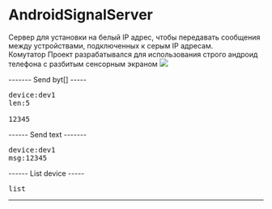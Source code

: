 # AndroidSignalServer
Сервер для установки на белый IP адрес, чтобы передавать сообщения между  устройствами,  подключенных к серым IP адресам.
<br/>Комутатор 
Проект разрабатывался для использования  строго андроид телефона с разбитым сенсорным экраном
 <img src="https://github.com/MyasnikovIA/AndroidSignalServer/img/blob/master/logo.png?raw=true"/>
 
------- Send byt[] -----
<pre>
device:dev1
len:5

12345
</pre>
------ Send text -------
<pre>
device:dev1
msg:12345
</pre>
------ List device -----
<pre>
list
</pre>
------------------------
